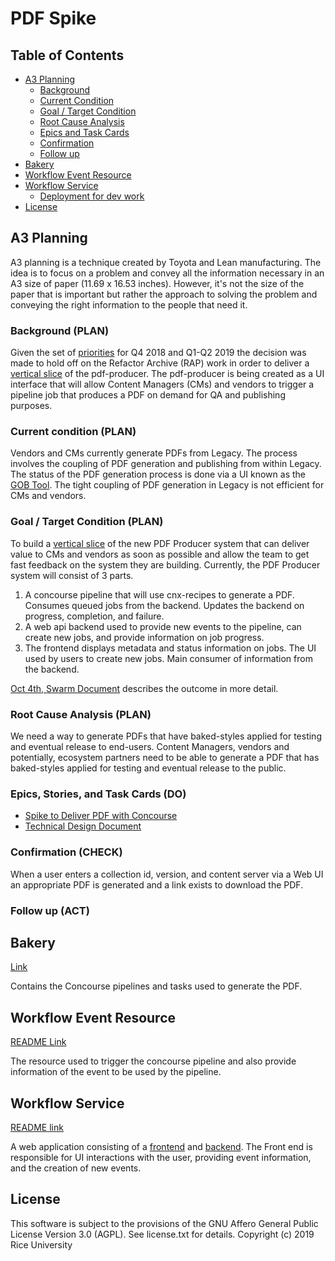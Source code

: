 # PDF Spike

## Table of Contents

* [A3 Planning](#a3-planning)
  * [Background](#background-plan)
  * [Current Condition](#current-condition-plan)
  * [Goal / Target Condition](#goal--target-condition-plan)
  * [Root Cause Analysis](#root-cause-analysis-plan)
  * [Epics and Task Cards](#epics-stories-and-task-cards-do)
  * [Confirmation](#confirmation-check)
  * [Follow up](#follow-up-act)
* [Bakery](#bakery)
* [Workflow Event Resource](#workflow-event-resource)
* [Workflow Service](#workflow-service)
  * [Deployment for dev work](./workflow-service/README.md#deployment-process-for-dev-work)
* [License](#license)

## A3 Planning

A3 planning is a technique created by Toyota and Lean manufacturing. The idea
is to focus on a problem and convey all the information necessary in an A3 
size of paper (11.69 x 16.53 inches). However,  it's not the size of the paper 
that is important but rather the approach to solving the problem and
conveying the right information to the people that need it.

### Background (PLAN)

Given the set of [priorities][roadmap] for Q4 2018 and Q1-Q2 2019 the decision 
was made to hold off on the Refactor Archive (RAP) work in order to deliver a 
[vertical slice][vertical-slice] of the pdf-producer. The pdf-producer is being
created as a UI interface that will allow Content Managers (CMs) and vendors to 
trigger a pipeline job that produces a PDF on demand for QA and publishing purposes. 

### Current condition (PLAN)

Vendors and CMs currently generate PDFs from Legacy. The process involves the 
coupling of PDF generation and publishing from within Legacy. The status of the
PDF generation process is done via a UI known as the [GOB Tool][gob-tool]. The 
tight coupling of PDF generation in Legacy is not efficient for CMs and vendors.

### Goal / Target Condition (PLAN)

To build a [vertical slice][vertical-slice] of the new PDF Producer system that
can deliver value to CMs and vendors as soon as possible and allow the team to 
get fast feedback on the system they are building. Currently, the PDF Producer
system will consist of 3 parts.

1. A concourse pipeline that will use cnx-recipes to generate a PDF. Consumes 
queued jobs from the backend. Updates the backend on progress, completion, and failure.
2. A web api backend used to provide new events to the pipeline, can create new jobs,
and provide information on job progress. 
3. The frontend displays metadata and status information on jobs. The UI used by
users to create new jobs. Main consumer of information from the backend.

[Oct 4th, Swarm Document][oct-4-swarm-doc] describes the outcome in more detail.

### Root Cause Analysis (PLAN)

We need a way to generate PDFs that have baked-styles applied for testing and 
eventual release to end-users. Content Managers, vendors and potentially, 
ecosystem partners need to be able to generate a PDF that has baked-styles 
applied for testing and eventual release to the public.

### Epics, Stories, and Task Cards (DO)

* [Spike to Deliver PDF with Concourse](https://github.com/openstax/cnx/issues/723)
* [Technical Design Document](https://docs.google.com/document/d/1OjTKqdToVrurQ_RnOzGQdoHHLbe0oiQtbkCmHsdIbEI/edit#)
 
### Confirmation (CHECK)

When a user enters a collection id, version, and content server via a Web UI an 
appropriate PDF is generated and a link exists to download the PDF.

### Follow up (ACT)

## Bakery

[Link](./bakery)

Contains the Concourse pipelines and tasks used to generate the PDF.

## Workflow Event Resource

[README Link](./workflow-service/README.md)

The resource used to trigger the concourse pipeline and also provide information
of the event to be used by the pipeline.

## Workflow Service

[README link](./workflow-service/README.md)

A web application consisting of a [frontend](#workflow-frontend) and 
[backend](#workflow-backend). The Front end is responsible for UI interactions 
with the user, providing event information, and the creation of new events.

## License

This software is subject to the provisions of the GNU Affero General
Public License Version 3.0 (AGPL). See license.txt for details.
Copyright (c) 2019 Rice University


[vertical-slice]: https://medium.com/@thorbjorn.sigberg/the-art-of-vertical-slicing-871ee32600a8
[roadmap]: https://github.com/openstax/cnx/wiki#product-roadmap
[gob-tool]: https://cnx.org/a/content-status/
[oct-4-swarm-doc]: https://docs.google.com/document/d/1JjgN5MBUlkZpFWLJSetCGWubcADsN_nq6KUfpxLy8Hk/edit#heading=h.r9lownxz4ez5
